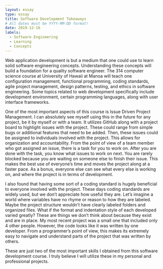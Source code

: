 ```yaml
---
layout: essay
type: essay
title: Software Development Takeaways
# All dates must be YYYY-MM-DD format!
date: 2019-12-16
labels:
  - Software Engineering
  - Learning
  - Concepts
---
```


   Web application development is but a medium that one could use to learn solid software engineering concepts. Understanding these concepts will build a foundation for a quality software engineer. The 314 computer science course at University of Hawaii at Manoa will teach one configuration management, functional programming, coding standards, agile project management, design patterns, testing, and ethics in software engineering. Some topics related to web development specifically include development environment, certain programming languages, along with user interface frameworks. 
   
  
  One of the most important aspects of this course is Issue Driven Project Management. I can absolutely see myself using this in the future for any project, be it by myself or with a team. It utilizes GitHub along with a project board to highlight issues with the project. These could range from simple bugs or additional features that need to be added. Then, these issues could be assigned to individuals involved with the project. This allows for organization and accountability. From the point of view of a team member who got assigned an issue, there is a task for you to work on. After you are done with the task, you know what issues to work on next. You are rarely blocked because you are waiting on someone else to finish their issue. This makes the best use of everyone’s time and moves the project along at a faster pace. As a bonus, everyone else can see what every else is working on, and where the project is in terms of development. 
	
  
   I also found that having some sort of a coding standard is hugely beneficial to everyone involved with the project. These days coding standards are widely used, but we don’t appreciate how useful they are. Let’s imagine a world where variables have no rhyme or reason to how they are labeled. Maybe the project structure wouldn’t have clearly labeled folders and organized files. What if the format and indentation style of each developed varied greatly? These are things we don’t think about because they exist and are in place. My most recent project was a small one that included only 4 other people. However, the code looks like it was written by one developer. From a programmer’s point of view, this makes its extremely easy to navigate and understand parts of the project that was written by others. 

   These are just two of the most important skills I obtained from this software development course. I truly believe I will utilize these in my personal and professional projects.

